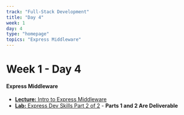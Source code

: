 ```yaml
---
track: "Full-Stack Development"
title: "Day 4"
week: 1
day: 4
type: "homepage"
topics: "Express Middleware"
---
```


# Week 1 - Day 4

#### Express Middleware
- [**Lecture:** Intro to Express Middleware](/full-stack-development/week-1/day-4/lecture-materials/intro-to-express-middleware/)
- [**Lab:** Express Dev Skills Part 2 of 2](/full-stack-development/week-1/day-4/labs/express-dev-skills-lab-part-2/) - **Parts 1 and 2 Are Deliverable**

<!-- 
<br>
<br>
<hr>
<br>
<br>



#### Lesson Recordings

- [**Intro to Express Middleware**]()

-->
